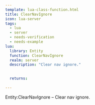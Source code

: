 ```yaml
---
template: lua-class-function.html
title: ClearNavIgnore
icon: lua-server
tags:
  - lua
  - server
  - needs-verification
  - needs-example
lua:
  library: Entity
  function: ClearNavIgnore
  realm: server
  description: "Clear nav ignore."
  
  
  returns:
    
---
```


<div class="lua__search__keywords">
Entity:ClearNavIgnore &#x2013; Clear nav ignore.
</div>
